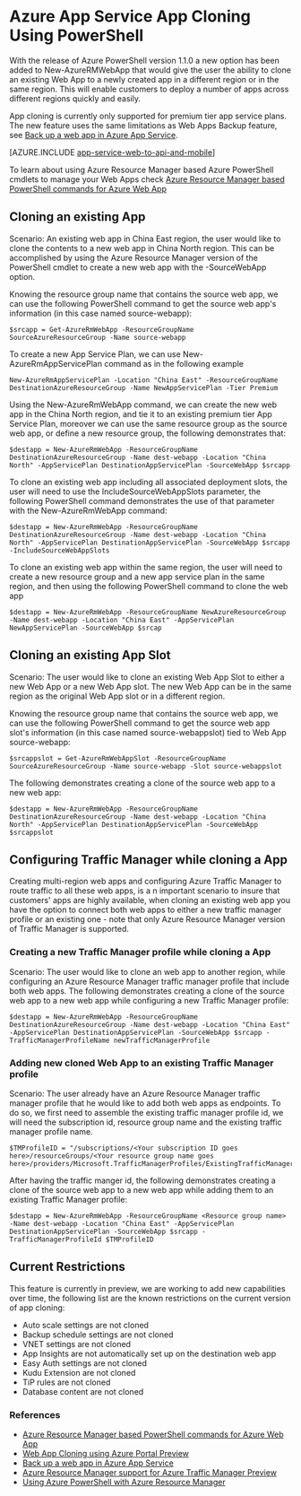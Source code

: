 <properties
    pageTitle="Web App Cloning using PowerShell"
    description="Learn how to clone your Web Apps to new Web Apps using PowerShell."
    services="app-service\web"
    documentationcenter=""
    author="ahmedelnably"
    manager="stefsch"
    editor="" />
<tags
    ms.assetid="f9a5cfa1-fbb0-41e6-95d1-75d457347a35"
    ms.service="app-service-web"
    ms.workload="web"
    ms.tgt_pltfrm="na"
    ms.devlang="na"
    ms.topic="article"
    ms.date="01/13/2016"
    wacn.date=""
    ms.author="aelnably" />

# Azure App Service App Cloning Using PowerShell
With the release of Azure PowerShell version 1.1.0 a new option has been added to New-AzureRMWebApp that would give the user the ability to clone an existing Web App to a newly created app in a different region or in the same region. This will enable customers to deploy a number of apps across different regions quickly and easily.

App cloning is currently only supported for premium tier app service plans. The new feature uses the same limitations as Web Apps Backup feature, see [Back up a web app in Azure App Service](/documentation/articles/web-sites-backup/).

[AZURE.INCLUDE [app-service-web-to-api-and-mobile](../../includes/app-service-web-to-api-and-mobile.md)]

To learn about using Azure Resource Manager based Azure PowerShell cmdlets to manage your Web Apps check [Azure Resource Manager based PowerShell commands for Azure Web App](/documentation/articles/app-service-web-app-azure-resource-manager-powershell/)

## Cloning an existing App
Scenario: An existing web app in China East region, the user would like to clone the contents to a new web app in China North region. This can be accomplished by using the Azure Resource Manager version of the PowerShell cmdlet to create a new web app with the -SourceWebApp option.

Knowing the resource group name that contains the source web app, we can use the following PowerShell command to get the source web app's information (in this case named source-webapp):

    $srcapp = Get-AzureRmWebApp -ResourceGroupName SourceAzureResourceGroup -Name source-webapp

To create a new App Service Plan, we can use New-AzureRmAppServicePlan command as in the following example

    New-AzureRmAppServicePlan -Location "China East" -ResourceGroupName DestinationAzureResourceGroup -Name NewAppServicePlan -Tier Premium

Using the New-AzureRmWebApp command, we can create the new web app in the China North region, and tie it to an existing premium tier App Service Plan, moreover we can use the same resource group as the source web app, or define a new resource group, the following demonstrates that:

    $destapp = New-AzureRmWebApp -ResourceGroupName DestinationAzureResourceGroup -Name dest-webapp -Location "China North" -AppServicePlan DestinationAppServicePlan -SourceWebApp $srcapp

To clone an existing web app including all associated deployment slots, the user will need to use the IncludeSourceWebAppSlots parameter, the following PowerShell command demonstrates the use of that parameter with the New-AzureRmWebApp command:

    $destapp = New-AzureRmWebApp -ResourceGroupName DestinationAzureResourceGroup -Name dest-webapp -Location "China North" -AppServicePlan DestinationAppServicePlan -SourceWebApp $srcapp -IncludeSourceWebAppSlots

To clone an existing web app within the same region, the user will need to create a new resource group and a new app service plan in the same region, and then using the following PowerShell command to clone the web app

    $destapp = New-AzureRmWebApp -ResourceGroupName NewAzureResourceGroup -Name dest-webapp -Location "China East" -AppServicePlan NewAppServicePlan -SourceWebApp $srcap

## Cloning an existing App Slot
Scenario: The user would like to clone an existing Web App Slot to either a new Web App or a new Web App slot. The new Web App can be in the same region as the original Web App slot or in a different region.

Knowing the resource group name that contains the source web app, we can use the following PowerShell command to get the source web app slot's information (in this case named source-webappslot) tied to Web App source-webapp:

    $srcappslot = Get-AzureRmWebAppSlot -ResourceGroupName SourceAzureResourceGroup -Name source-webapp -Slot source-webappslot

The following demonstrates creating a clone of the source web app to a new web app:

    $destapp = New-AzureRmWebApp -ResourceGroupName DestinationAzureResourceGroup -Name dest-webapp -Location "China North" -AppServicePlan DestinationAppServicePlan -SourceWebApp $srcappslot

## Configuring Traffic Manager while cloning a App
Creating multi-region web apps and configuring Azure Traffic Manager to route traffic to all these web apps, is a n important scenario to insure that customers' apps are highly available, when cloning an existing web app you have the option to connect both web apps to either a new traffic manager profile or an existing one - note that only Azure Resource Manager version of Traffic Manager is supported.

### Creating a new Traffic Manager profile while cloning a App
Scenario: The user would like to clone an web app to another region, while configuring an Azure Resource Manager traffic manager profile that include both web apps. The following demonstrates creating a clone of the source web app to a new web app while configuring a new Traffic Manager profile:

    $destapp = New-AzureRmWebApp -ResourceGroupName DestinationAzureResourceGroup -Name dest-webapp -Location "China East" -AppServicePlan DestinationAppServicePlan -SourceWebApp $srcapp -TrafficManagerProfileName newTrafficManagerProfile

### Adding new cloned Web App to an existing Traffic Manager profile
Scenario: The user already have an Azure Resource Manager traffic manager profile that he would like to add both web apps as endpoints. To do so, we first need to assemble the existing traffic manager profile id, we will need the subscription id, resource group name and the existing traffic manager profile name.

    $TMProfileID = "/subscriptions/<Your subscription ID goes here>/resourceGroups/<Your resource group name goes here>/providers/Microsoft.TrafficManagerProfiles/ExistingTrafficManagerProfileName"

After having the traffic manger id, the following demonstrates creating a clone of the source web app to a new web app while adding them to an existing Traffic Manager profile:

    $destapp = New-AzureRmWebApp -ResourceGroupName <Resource group name> -Name dest-webapp -Location "China East" -AppServicePlan DestinationAppServicePlan -SourceWebApp $srcapp -TrafficManagerProfileId $TMProfileID

## Current Restrictions
This feature is currently in preview, we are working to add new capabilities over time, the following list are the known restrictions on the current version of app cloning:

* Auto scale settings are not cloned
* Backup schedule settings are not cloned
* VNET settings are not cloned
* App Insights are not automatically set up on the destination web app
* Easy Auth settings are not cloned
* Kudu Extension are not cloned
* TiP rules are not cloned
* Database content are not cloned

### References
* [Azure Resource Manager based PowerShell commands for Azure Web App](/documentation/articles/app-service-web-app-azure-resource-manager-powershell/)
* [Web App Cloning using Azure Portal Preview](/documentation/articles/app-service-web-app-cloning-portal/)
* [Back up a web app in Azure App Service](/documentation/articles/web-sites-backup/)
* [Azure Resource Manager support for Azure Traffic Manager Preview](/documentation/articles/traffic-manager-powershell-arm/)
* [Using Azure PowerShell with Azure Resource Manager](/documentation/articles/powershell-azure-resource-manager/)
